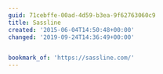 ```yaml
---
guid: 71cebffe-00ad-4d59-b3ea-9f62763060c9
title: Sassline
created: '2015-06-04T14:50:48+00:00'
changed: '2019-09-24T14:36:49+00:00'


bookmark_of: 'https://sassline.com/'
---
```




